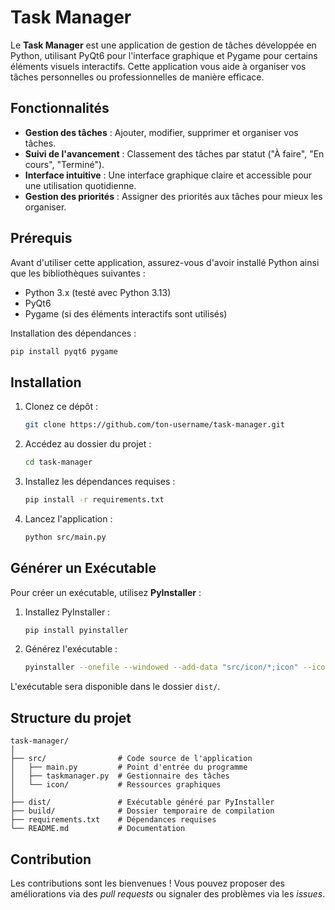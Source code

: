 # Task Manager

Le **Task Manager** est une application de gestion de tâches développée en Python, utilisant PyQt6 pour l'interface graphique et Pygame pour certains éléments visuels interactifs. Cette application vous aide à organiser vos tâches personnelles ou professionnelles de manière efficace.

## Fonctionnalités

- **Gestion des tâches** : Ajouter, modifier, supprimer et organiser vos tâches.
- **Suivi de l'avancement** : Classement des tâches par statut ("À faire", "En cours", "Terminé").
- **Interface intuitive** : Une interface graphique claire et accessible pour une utilisation quotidienne.
- **Gestion des priorités** : Assigner des priorités aux tâches pour mieux les organiser.

## Prérequis

Avant d'utiliser cette application, assurez-vous d'avoir installé Python ainsi que les bibliothèques suivantes :

- Python 3.x (testé avec Python 3.13)
- PyQt6
- Pygame (si des éléments interactifs sont utilisés)

Installation des dépendances :

```sh
pip install pyqt6 pygame
```

## Installation

1. Clonez ce dépôt :
   ```sh
   git clone https://github.com/ton-username/task-manager.git
   ```
2. Accédez au dossier du projet :
   ```sh
   cd task-manager
   ```
3. Installez les dépendances requises :
   ```sh
   pip install -r requirements.txt
   ```
4. Lancez l'application :
   ```sh
   python src/main.py
   ```

## Générer un Exécutable

Pour créer un exécutable, utilisez **PyInstaller** :

1. Installez PyInstaller :
   ```sh
   pip install pyinstaller
   ```
2. Générez l'exécutable :
   ```sh
   pyinstaller --onefile --windowed --add-data "src/icon/*;icon" --icon=src/icon/logo.png src/main.py
   ```

L'exécutable sera disponible dans le dossier `dist/`.

## Structure du projet

```
task-manager/
│
├── src/                # Code source de l'application
│   ├── main.py         # Point d'entrée du programme
│   ├── taskmanager.py  # Gestionnaire des tâches
│   └── icon/           # Ressources graphiques
│
├── dist/               # Exécutable généré par PyInstaller
├── build/              # Dossier temporaire de compilation
├── requirements.txt    # Dépendances requises
└── README.md           # Documentation
```

## Contribution

Les contributions sont les bienvenues ! Vous pouvez proposer des améliorations via des *pull requests* ou signaler des problèmes via les *issues*.
